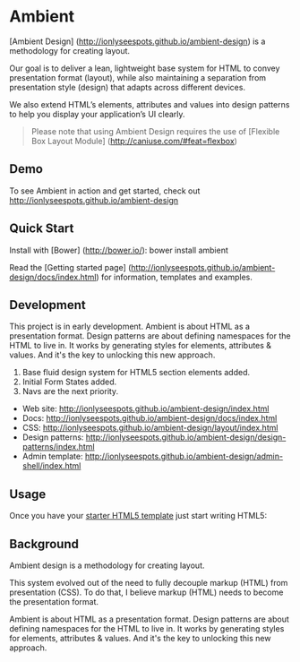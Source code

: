 # Ambient

[Ambient Design] (http://ionlyseespots.github.io/ambient-design) is a methodology for creating layout.

Our goal is to deliver a lean, lightweight base system for HTML to convey presentation format (layout), while also maintaining a separation from presentation style (design) that adapts across different devices.

We also extend HTML’s elements, attributes and values into design patterns to help you display your application’s UI clearly.

> Please note that using Ambient Design requires the use of [Flexible Box Layout Module] (http://caniuse.com/#feat=flexbox)

## Demo

To see Ambient in action and get started, check out http://ionlyseespots.github.io/ambient-design

## Quick Start

Install with [Bower] (http://bower.io/): bower install ambient

Read the [Getting started page] (http://ionlyseespots.github.io/ambient-design/docs/index.html) for information, templates and examples.

## Development

This project is in early development.
Ambient is about HTML as a presentation format. Design patterns are about defining namespaces for the HTML to live in.
It works by generating styles for elements, attributes & values. And it's the key to unlocking this new approach.

1. Base fluid design system for HTML5 section elements added.
2. Initial Form States added.
3. Navs are the next priority.

* Web site: http://ionlyseespots.github.io/ambient-design/index.html
* Docs: http://ionlyseespots.github.io/ambient-design/docs/index.html
* CSS: http://ionlyseespots.github.io/ambient-design/layout/index.html
* Design patterns: http://ionlyseespots.github.io/ambient-design/design-patterns/index.html
* Admin template: http://ionlyseespots.github.io/ambient-design/admin-shell/index.html

## Usage

Once you have your [starter HTML5 template](http://ionlyseespots.github.io/ambient-design/examples/starter-template/index.html) just start writing HTML5:

## Background

Ambient design is a methodology for creating layout.

This system evolved out of the need to fully decouple markup (HTML) from presentation (CSS). To do that, I believe markup (HTML) needs to become the presentation format.

Ambient is about HTML as a presentation format. Design patterns are about defining namespaces for the HTML to live in. It works by generating styles for elements, attributes & values. And it's the key to unlocking this new approach.